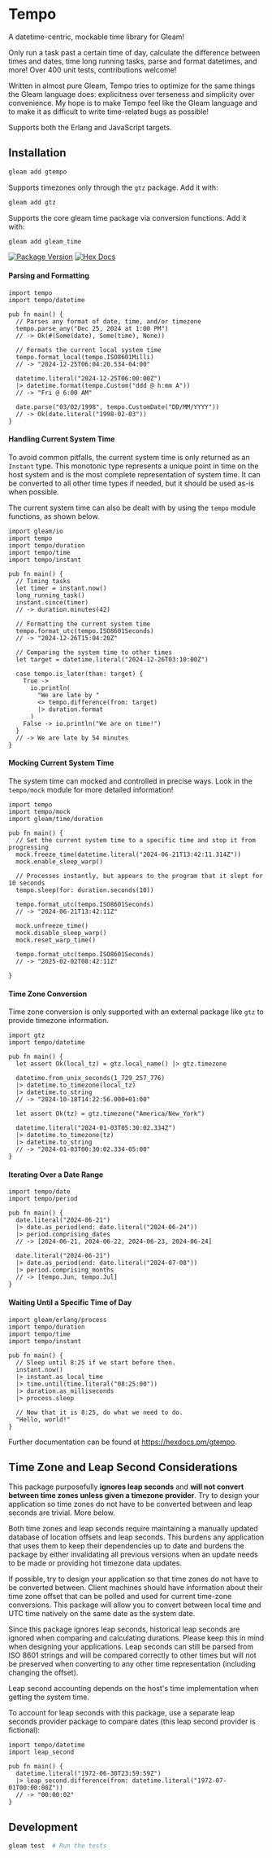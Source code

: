 # Tempo

A datetime-centric, mockable time library for Gleam!

Only run a task past a certain time of day, calculate the difference between times and dates, time long running tasks, parse and format datetimes, and more! Over 400 unit tests, contributions welcome!

Written in almost pure Gleam, Tempo tries to optimize for the same things the Gleam language does: explicitness over terseness and simplicity over convenience. My hope is to make Tempo feel like the Gleam language and to make it as difficult to write time-related bugs as possible!

Supports both the Erlang and JavaScript targets.

## Installation

```sh
gleam add gtempo
```

Supports timezones only through the `gtz` package. Add it with:

```sh
gleam add gtz
```

Supports the core gleam time package via conversion functions. Add it with:

```sh
gleam add gleam_time
```

[![Package Version](https://img.shields.io/hexpm/v/tempo)](https://hex.pm/packages/gtempo)
[![Hex Docs](https://img.shields.io/badge/hex-docs-ffaff3)](https://hexdocs.pm/gtempo/)

#### Parsing and Formatting

```gleam
import tempo
import tempo/datetime

pub fn main() {
  // Parses any format of date, time, and/or timezone
  tempo.parse_any("Dec 25, 2024 at 1:00 PM")
  // -> Ok(#(Some(date), Some(time), None))

  // Formats the current local system time
  tempo.format_local(tempo.ISO8601Milli)
  // -> "2024-12-25T06:04:20.534-04:00"

  datetime.literal("2024-12-25T06:00:00Z")
  |> datetime.format(tempo.Custom("ddd @ h:mm A"))
  // -> "Fri @ 6:00 AM"

  date.parse("03/02/1998", tempo.CustomDate("DD/MM/YYYY"))
  // -> Ok(date.literal("1998-02-03"))
}
```

#### Handling Current System Time

To avoid common pitfalls, the current system time is only returned as an `Instant` type. This monotonic type represents a unique point in time on the host system and is the most complete representation of system time. It can be converted to all other time types if needed, but it should be used as-is when possible.

The current system time can also be dealt with by using the `tempo` module functions, as shown below.

```gleam
import gleam/io
import tempo
import tempo/duration
import tempo/time
import tempo/instant

pub fn main() {
  // Timing tasks
  let timer = instant.now()
  long_running_task()
  instant.since(timer)
  // -> duration.minutes(42)

  // Formatting the current system time
  tempo.format_utc(tempo.ISO8601Seconds)
  // -> "2024-12-26T15:04:20Z"

  // Comparing the system time to other times
  let target = datetime.literal("2024-12-26T03:10:00Z")

  case tempo.is_later(than: target) {
    True ->
      io.println(
        "We are late by "
        <> tempo.difference(from: target)
        |> duration.format
      )
    False -> io.println("We are on time!")
  }
  // -> We are late by 54 minutes
}
```

#### Mocking Current System Time

The system time can mocked and controlled in precise ways. Look in the `tempo/mock` module for more detailed information!

```gleam
import tempo
import tempo/mock
import gleam/time/duration

pub fn main() {
  // Set the current system time to a specific time and stop it from progressing
  mock.freeze_time(datetime.literal("2024-06-21T13:42:11.314Z"))
  mock.enable_sleep_warp()

  // Processes instantly, but appears to the program that it slept for 10 seconds
  tempo.sleep(for: duration.seconds(10))

  tempo.format_utc(tempo.ISO8601Seconds)
  // -> "2024-06-21T13:42:11Z"

  mock.unfreeze_time()
  mock.disable_sleep_warp()
  mock.reset_warp_time()

  tempo.format_utc(tempo.ISO8601Seconds)
  // -> "2025-02-02T08:42:11Z"

}
```

#### Time Zone Conversion

Time zone conversion is only supported with an external package like `gtz` to provide timezone information.

```gleam
import gtz
import tempo/datetime

pub fn main() {
  let assert Ok(local_tz) = gtz.local_name() |> gtz.timezone

  datetime.from_unix_seconds(1_729_257_776)
  |> datetime.to_timezone(local_tz)
  |> datetime.to_string
  // -> "2024-10-18T14:22:56.000+01:00"

  let assert Ok(tz) = gtz.timezone("America/New_York")

  datetime.literal("2024-01-03T05:30:02.334Z")
  |> datetime.to_timezone(tz)
  |> datetime.to_string
  // -> "2024-01-03T00:30:02.334-05:00"
}
```

#### Iterating Over a Date Range

```gleam
import tempo/date
import tempo/period

pub fn main() {
  date.literal("2024-06-21")
  |> date.as_period(end: date.literal("2024-06-24"))
  |> period.comprising_dates
  // -> [2024-06-21, 2024-06-22, 2024-06-23, 2024-06-24]

  date.literal("2024-06-21")
  |> date.as_period(end: date.literal("2024-07-08"))
  |> period.comprising_months
  // -> [tempo.Jun, tempo.Jul]
}
```

#### Waiting Until a Specific Time of Day

```gleam
import gleam/erlang/process
import tempo/duration
import tempo/time
import tempo/instant

pub fn main() {
  // Sleep until 8:25 if we start before then.
  instant.now()
  |> instant.as_local_time
  |> time.until(time.literal("08:25:00"))
  |> duration.as_milliseconds
  |> process.sleep

  // Now that it is 8:25, do what we need to do.
  "Hello, world!"
}
```

Further documentation can be found at <https://hexdocs.pm/gtempo>.

## Time Zone and Leap Second Considerations

This package purposefully **ignores leap seconds** and **will not convert between time zones unless given a timezone provider**. Try to design your application so time zones do not have to be converted between and leap seconds are trivial. More below.

Both time zones and leap seconds require maintaining a manually updated database of location offsets and leap seconds. This burdens any application that uses them to keep their dependencies up to date and burdens the package by either invalidating all previous versions when an update needs to be made or providing hot timezone data updates.

If possible, try to design your application so that time zones do not have to be converted between. Client machines should have information about their time zone offset that can be polled and used for current time-zone conversions. This package will allow you to convert between local time and UTC time natively on the same date as the system date.

Since this package ignores leap seconds, historical leap seconds are ignored when comparing and calculating durations. Please keep this in mind when designing your applications. Leap seconds can still be parsed from ISO 8601 strings and will be compared correctly to other times but will not be preserved when converting to any other time representation (including changing the offset).

Leap second accounting depends on the host's time implementation when getting the system time.

To account for leap seconds with this package, use a separate leap seconds provider package to compare dates (this leap second provider is fictional):

```gleam
import tempo/datetime
import leap_second

pub fn main() {
  datetime.literal("1972-06-30T23:59:59Z")
  |> leap_second.difference(from: datetime.literal("1972-07-01T00:00:00Z"))
  // -> "00:00:02"
}
```

## Development

```sh
gleam test  # Run the tests
```

